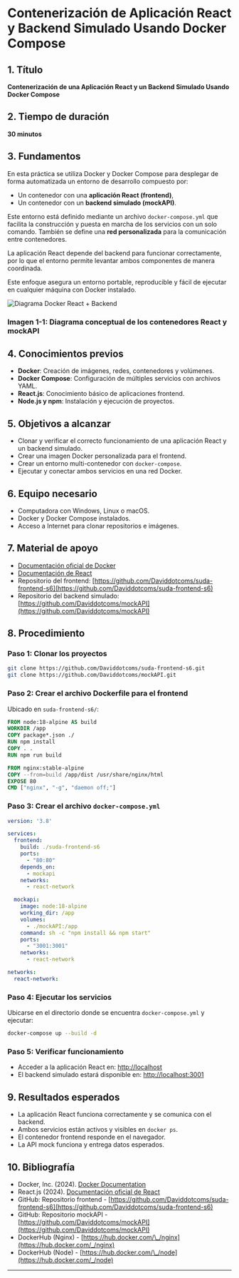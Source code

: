 # Contenerización de Aplicación React y Backend Simulado Usando Docker Compose

## 1. Título

**Contenerización de una Aplicación React y un Backend Simulado Usando Docker Compose**

## 2. Tiempo de duración

**30 minutos**

## 3. Fundamentos

En esta práctica se utiliza Docker y Docker Compose para desplegar de forma automatizada un entorno de desarrollo compuesto por:

* Un contenedor con una **aplicación React (frontend)**,
* Un contenedor con un **backend simulado (mockAPI)**.

Este entorno está definido mediante un archivo `docker-compose.yml` que facilita la construcción y puesta en marcha de los servicios con un solo comando. También se define una **red personalizada** para la comunicación entre contenedores.

La aplicación React depende del backend para funcionar correctamente, por lo que el entorno permite levantar ambos componentes de manera coordinada.

Este enfoque asegura un entorno portable, reproducible y fácil de ejecutar en cualquier máquina con Docker instalado.

![Diagrama Docker React + Backend](https://miro.medium.com/v2/resize\:fit:1400/1*eZkzxE0RWDXgRyfVdfMHbw.png)

### Imagen 1-1: Diagrama conceptual de los contenedores React y mockAPI

## 4. Conocimientos previos

* **Docker**: Creación de imágenes, redes, contenedores y volúmenes.
* **Docker Compose**: Configuración de múltiples servicios con archivos YAML.
* **React.js**: Conocimiento básico de aplicaciones frontend.
* **Node.js y npm**: Instalación y ejecución de proyectos.

## 5. Objetivos a alcanzar

* Clonar y verificar el correcto funcionamiento de una aplicación React y un backend simulado.
* Crear una imagen Docker personalizada para el frontend.
* Crear un entorno multi-contenedor con `docker-compose`.
* Ejecutar y conectar ambos servicios en una red Docker.

## 6. Equipo necesario

* Computadora con Windows, Linux o macOS.
* Docker y Docker Compose instalados.
* Acceso a Internet para clonar repositorios e imágenes.

## 7. Material de apoyo

* [Documentación oficial de Docker](https://docs.docker.com/)
* [Documentación de React](https://react.dev/)
* Repositorio del frontend: [https://github.com/Daviddotcoms/suda-frontend-s6](https://github.com/Daviddotcoms/suda-frontend-s6)
* Repositorio del backend simulado: [https://github.com/Daviddotcoms/mockAPI](https://github.com/Daviddotcoms/mockAPI)

## 8. Procedimiento

### Paso 1: Clonar los proyectos

```bash
git clone https://github.com/Daviddotcoms/suda-frontend-s6.git
git clone https://github.com/Daviddotcoms/mockAPI.git
```

### Paso 2: Crear el archivo Dockerfile para el frontend

Ubicado en `suda-frontend-s6/`:

```Dockerfile
FROM node:18-alpine AS build
WORKDIR /app
COPY package*.json ./
RUN npm install
COPY . .
RUN npm run build

FROM nginx:stable-alpine
COPY --from=build /app/dist /usr/share/nginx/html
EXPOSE 80
CMD ["nginx", "-g", "daemon off;"]
```

### Paso 3: Crear el archivo `docker-compose.yml`

```yaml
version: '3.8'

services:
  frontend:
    build: ./suda-frontend-s6
    ports:
      - "80:80"
    depends_on:
      - mockapi
    networks:
      - react-network

  mockapi:
    image: node:18-alpine
    working_dir: /app
    volumes:
      - ./mockAPI:/app
    command: sh -c "npm install && npm start"
    ports:
      - "3001:3001"
    networks:
      - react-network

networks:
  react-network:
```

### Paso 4: Ejecutar los servicios

Ubicarse en el directorio donde se encuentra `docker-compose.yml` y ejecutar:

```bash
docker-compose up --build -d
```

### Paso 5: Verificar funcionamiento

* Acceder a la aplicación React en: [http://localhost](http://localhost)
* El backend simulado estará disponible en: [http://localhost:3001](http://localhost:3001)

## 9. Resultados esperados

* La aplicación React funciona correctamente y se comunica con el backend.
* Ambos servicios están activos y visibles en `docker ps`.
* El contenedor frontend responde en el navegador.
* La API mock funciona y entrega datos esperados.

## 10. Bibliografía

* Docker, Inc. (2024). [Docker Documentation](https://docs.docker.com/)
* React.js (2024). [Documentación oficial de React](https://react.dev/)
* GitHub: Repositorio frontend - [https://github.com/Daviddotcoms/suda-frontend-s6](https://github.com/Daviddotcoms/suda-frontend-s6)
* GitHub: Repositorio mockAPI - [https://github.com/Daviddotcoms/mockAPI](https://github.com/Daviddotcoms/mockAPI)
* DockerHub (Nginx) - [https://hub.docker.com/\_/nginx](https://hub.docker.com/_/nginx)
* DockerHub (Node) - [https://hub.docker.com/\_/node](https://hub.docker.com/_/node)

---
